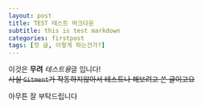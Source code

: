 ```yaml
---
layout: post
title: TEST 테스트 마크다운
subtitle: this is test markdown
categories: firstpost
tags: [첫 글, 이렇게 하는건가?]
---
```


이것은 **무려** *테스트용*글 입니다!  
~~사실 `Gitment`가 작동하지않아서 테스트나 해보려고 쓴 글이고요~~

아무튼 잘 부탁드립니다
